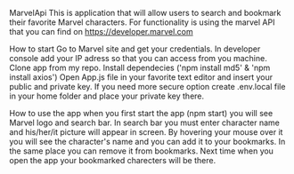 MarvelApi
This is application that will allow users to search and bookmark their favorite Marvel characters. For functionality is using the marvel API that you can find on https://developer.marvel.com

How to start
Go to Marvel site and get your credentials. In developer console add your IP adress so that you can access from you machine. Clone app from my repo. Install dependecies ('npm install md5' & 'npm install axios') Open App.js file in your favorite text editor and insert your public and private key. If you need more secure option create .env.local file in your home folder and place your private key there.

How to use the app
when you first start the app (npm start) you will see Marvel logo and search bar. In search bar you must enter character name and his/her/it picture will appear in screen. By hovering your mouse over it you will see the character's name and you can add it to your bookmarks. In the same place you can remove it from bookmarks. Next time when you open the app your bookmarked charecters will be there.
